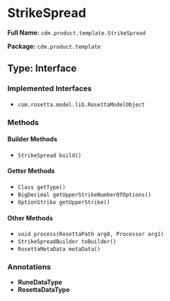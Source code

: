 # StrikeSpread

**Full Name:** `cdm.product.template.StrikeSpread`

**Package:** `cdm.product.template`

## Type: Interface

### Implemented Interfaces

- `com.rosetta.model.lib.RosettaModelObject`

### Methods

#### Builder Methods

- `StrikeSpread build()`

#### Getter Methods

- `Class getType()`
- `BigDecimal getUpperStrikeNumberOfOptions()`
- `OptionStrike getUpperStrike()`

#### Other Methods

- `void process(RosettaPath arg0, Processor arg1)`
- `StrikeSpreadBuilder toBuilder()`
- `RosettaMetaData metaData()`

### Annotations

- **RuneDataType**
- **RosettaDataType**

